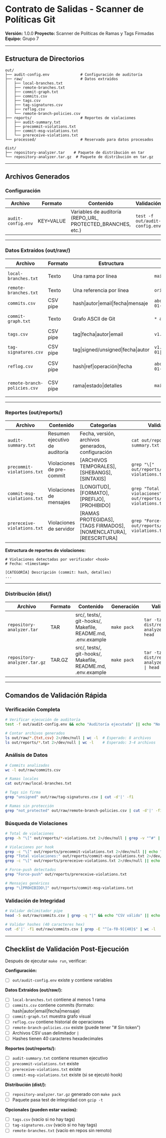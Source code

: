 # Contrato de Salidas - Scanner de Políticas Git

**Versión:** 1.0.0
**Proyecto:** Scanner de Políticas de Ramas y Tags Firmadas
**Equipo:** Grupo 7

---

## Estructura de Directorios

```
out/
├── audit-config.env              # Configuración de auditoría
├── raw/                          # Datos extraídos
│   ├── local-branches.txt
│   ├── remote-branches.txt
│   ├── commit-graph.txt
│   ├── commits.csv
│   ├── tags.csv
│   ├── tag-signatures.csv
│   ├── reflog.csv
│   └── remote-branch-policies.csv
├── reports/                      # Reportes de violaciones
│   ├── audit-summary.txt
│   ├── precommit-violations.txt
│   ├── commit-msg-violations.txt
│   └── prereceive-violations.txt
└── processed/                    # Reservado para datos procesados

dist/
├── repository-analyzer.tar    # Paquete de distribución en tar
└── repository-analyzer.tar.gz  # Paquete de distribución en tar.gz
```

---

## Archivos Generados

### Configuración

| Archivo | Formato | Contenido | Validación |
|---------|---------|-----------|------------|
| `audit-config.env` | KEY=VALUE | Variables de auditoría (REPO_URL, PROTECTED_BRANCHES, etc.) | `test -f out/audit-config.env` |

---

### Datos Extraídos (out/raw/)

| Archivo | Formato | Estructura | Ejemplo | Validación |
|---------|---------|------------|---------|------------|
| `local-branches.txt` | Texto | Una rama por línea | `main` | `wc -l out/raw/local-branches.txt` |
| `remote-branches.txt` | Texto | Una referencia por línea | `origin/develop` | `cat out/raw/remote-branches.txt` |
| `commits.csv` | CSV pipe | hash\|autor\|email\|fecha\|mensaje | `abc123...\|user\|email\|2025-01-01\|feat: mensaje` | `wc -l out/raw/commits.csv` |
| `commit-graph.txt` | Texto | Grafo ASCII de Git | `* abc123 feat: mensaje` | `head out/raw/commit-graph.txt` |
| `tags.csv` | CSV pipe | tag\|fecha\|autor\|email | `v1.0.0\|2025-01-01\|user\|email` | `cat out/raw/tags.csv` |
| `tag-signatures.csv` | CSV pipe | tag\|signed/unsigned\|fecha\|autor | `v1.0.0\|signed\|2025-01-01\|user` | `grep "unsigned" out/raw/tag-signatures.csv` |
| `reflog.csv` | CSV pipe | hash\|ref\|operación\|fecha | `abc123\|HEAD@{0}\|commit\|2025-01-01` | `grep "forced-update" out/raw/reflog.csv` |
| `remote-branch-policies.csv` | CSV pipe | rama\|estado\|detalles | `main\|protected\|details` | `grep "not_protected" out/raw/remote-branch-policies.csv` |

---

### Reportes (out/reports/)

| Archivo | Contenido | Categorías | Validación |
|---------|-----------|------------|------------|
| `audit-summary.txt` | Resumen ejecutivo de auditoría | Fecha, versión, archivos generados, configuración | `cat out/reports/audit-summary.txt` |
| `precommit-violations.txt` | Violaciones de pre-commit | [ARCHIVOS TEMPORALES], [SHEBANGS], [SINTAXIS] | `grep "\[" out/reports/precommit-violations.txt` |
| `commit-msg-violations.txt` | Violaciones de mensajes | [LONGITUD], [FORMATO], [PREFIJO], [PROHIBIDO] | `grep "Total violaciones" out/reports/commit-msg-violations.txt` |
| `prereceive-violations.txt` | Violaciones de servidor | [RAMAS PROTEGIDAS], [TAGS FIRMADOS], [NOMENCLATURA], [REESCRITURA] | `grep "Force-push" out/reports/prereceive-violations.txt` |

**Estructura de reportes de violaciones:**
```
# Violaciones detectadas por verificador <hook>
# Fecha: <timestamp>

[CATEGORÍA] Descripción (commit: hash, detalles)
...
```

---

### Distribución (dist/)

| Archivo | Formato | Contenido | Generación | Validación |
|---------|---------|-----------|------------|------------|
| `repository-analyzer.tar` | TAR | src/, tests/, git-hooks/, Makefile, README.md, .env.example | `make pack` | `tar -tzf dist/repository-analyzer.tar \| head` |
| `repository-analyzer.tar.gz` | TAR.GZ | src/, tests/, git-hooks/, Makefile, README.md, .env.example | `make pack` | `tar -tzf dist/repository-analyzer.tar.gz \| head` |

---

## Comandos de Validación Rápida

### Verificación Completa
```bash
# Verificar ejecución de auditoría
test -f out/audit-config.env && echo "Auditoría ejecutada" || echo "No ejecutada"

# Contar archivos generados
ls out/raw/*.{txt,csv} 2>/dev/null | wc -l  # Esperado: 8 archivos
ls out/reports/*.txt 2>/dev/null | wc -l    # Esperado: 3-4 archivos
```

### Análisis de Datos
```bash
# Commits analizados
wc -l out/raw/commits.csv

# Ramas locales
cat out/raw/local-branches.txt

# Tags sin firma
grep "unsigned" out/raw/tag-signatures.csv | cut -d'|' -f1

# Ramas sin protección
grep "not_protected" out/raw/remote-branch-policies.csv | cut -d'|' -f1
```

### Búsqueda de Violaciones
```bash
# Total de violaciones
grep -h "\[" out/reports/*-violations.txt 2>/dev/null | grep -v "^#" | wc -l

# Violaciones por hook
grep -c "\[" out/reports/precommit-violations.txt 2>/dev/null || echo "0"
grep "Total violaciones:" out/reports/commit-msg-violations.txt 2>/dev/null
grep -c "\[" out/reports/prereceive-violations.txt 2>/dev/null || echo "0"

# Force-push detectados
grep "Force-push" out/reports/prereceive-violations.txt

# Mensajes genéricos
grep "\[PROHIBIDO\]" out/reports/commit-msg-violations.txt
```


### Validación de Integridad
```bash
# Validar delimitador pipe
head -5 out/raw/commits.csv | grep -q "|" && echo "CSV válido" || echo "Sin delimitador"

# Validar hashes (40 caracteres hex)
cut -d'|' -f1 out/raw/commits.csv | grep -E "^[a-f0-9]{40}$" | wc -l
```

---

## Checklist de Validación Post-Ejecución

Después de ejecutar `make run`, verificar:

**Configuración:**
- [ ] `out/audit-config.env` existe y contiene variables

**Datos Extraídos (out/raw/):**
- [ ] `local-branches.txt` contiene al menos 1 rama
- [ ] `commits.csv` contiene commits (formato: hash|autor|email|fecha|mensaje)
- [ ] `commit-graph.txt` muestra grafo visual
- [ ] `reflog.csv` contiene historial de operaciones
- [ ] `remote-branch-policies.csv` existe (puede tener "# Sin token")
- [ ] Archivos CSV usan delimitador `|`
- [ ] Hashes tienen 40 caracteres hexadecimales

**Reportes (out/reports/):**
- [ ] `audit-summary.txt` contiene resumen ejecutivo
- [ ] `precommit-violations.txt` existe
- [ ] `prereceive-violations.txt` existe
- [ ] `commit-msg-violations.txt` existe (si se ejecutó hook)

**Distribución (dist/):**
- [ ] `repository-analyzer.tar.gz` generado con `make pack`
- [ ] Paquete pasa test de integridad con `gzip -t`

**Opcionales (pueden estar vacíos):**
- [ ] `tags.csv` (vacío si no hay tags)
- [ ] `tag-signatures.csv` (vacío si no hay tags)
- [ ] `remote-branches.txt` (vacío en repos sin remoto)